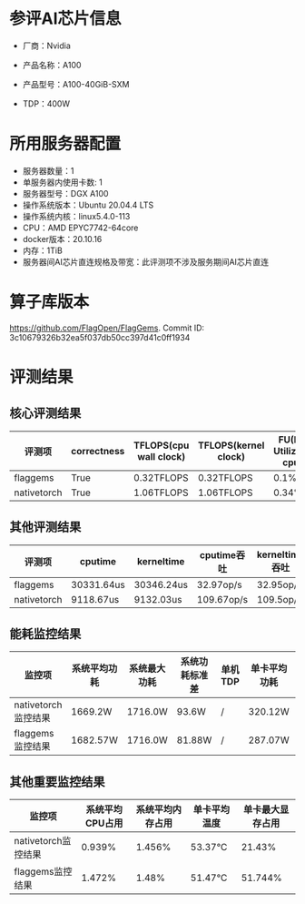 # 参评AI芯片信息

* 厂商：Nvidia

* 产品名称：A100
* 产品型号：A100-40GiB-SXM
* TDP：400W

# 所用服务器配置

* 服务器数量：1
* 单服务器内使用卡数: 1
* 服务器型号：DGX A100
* 操作系统版本：Ubuntu 20.04.4 LTS
* 操作系统内核：linux5.4.0-113
* CPU：AMD EPYC7742-64core
* docker版本：20.10.16
* 内存：1TiB
* 服务器间AI芯片直连规格及带宽：此评测项不涉及服务期间AI芯片直连

# 算子库版本

https://github.com/FlagOpen/FlagGems. Commit ID: 3c10679326b32ea5f037db50cc397d41c0ff1934

# 评测结果

## 核心评测结果

| 评测项  | correctness | TFLOPS(cpu wall clock) | TFLOPS(kernel clock) | FU(FLOPS Utilization)-cputime | FU-kerneltime |
| ---- | -------------- | -------------- | ------------ | ------ | ----- |
| flaggems | True    | 0.32TFLOPS       | 0.32TFLOPS        | 0.1% | 0.1% |
| nativetorch | True    | 1.06TFLOPS      | 1.06TFLOPS      | 0.34%      | 0.34%    |

## 其他评测结果

| 评测项  | cputime | kerneltime | cputime吞吐 | kerneltime吞吐 | 无预热时延 | 预热后时延 |
| ---- | -------------- | -------------- | ------------ | ------------ | -------------- | -------------- |
| flaggems | 30331.64us       | 30346.24us        | 32.97op/s | 32.95op/s | 888133.22us | 17287.71us |
| nativetorch | 9118.67us       | 9132.03us        | 109.67op/s | 109.5op/s | 11798.23us | 3255.78us |

## 能耗监控结果

| 监控项  | 系统平均功耗  | 系统最大功耗  | 系统功耗标准差 | 单机TDP | 单卡平均功耗 | 单卡最大功耗 | 单卡功耗标准差 | 单卡TDP |
| ---- | ------- | ------- | ------- | ----- | ------------ | ------------ | ------------- | ----- |
| nativetorch监控结果 | 1669.2W | 1716.0W | 93.6W   | /     | 320.12W       | 328.0W      | 5.74W        | 400W  |
| flaggems监控结果 | 1682.57W | 1716.0W | 81.88W   | /     | 287.07W       | 297.0W      | 5.95W        | 400W  |

## 其他重要监控结果

| 监控项  | 系统平均CPU占用 | 系统平均内存占用 | 单卡平均温度 | 单卡最大显存占用 |
| ---- | --------- | -------- | ------------ | -------------- |
| nativetorch监控结果 | 0.939%    | 1.456%   | 53.37°C       | 21.43%        |
| flaggems监控结果 | 1.472%    | 1.48%   | 51.47°C       | 51.744%        |
